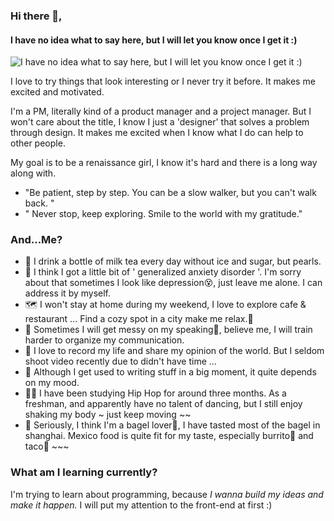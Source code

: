 ### Hi there 👋,  
#### I have no idea what to say here, but I will let you know once I get it :)
![I have no idea what to say here, but I will let you know once I get it :)](https://user-images.githubusercontent.com/39761827/90970788-a1497b00-e53b-11ea-9b36-8c5e8984a7f4.png)

I love to try things that look interesting or I never try it before. It makes me excited and motivated. 

I'm a PM, literally kind of a product manager and a project manager. But I won't care about the title, I know I just a  'designer' that solves a problem through design. It makes me excited when I know what I do can help to other people.

My goal is to be a renaissance girl, I know it's hard and there is a long way along with. 
- "Be patient, step by step. You can be a slow walker, but you can't walk back. "
- " Never stop, keep exploring. Smile to the world with my gratitude."

### And...Me?
- 🥛 I drink a bottle of milk tea every day without ice and sugar, but pearls.
- 🤯 I think I got a little bit of ' generalized anxiety disorder '. I'm sorry about that sometimes I look like depression😵, just leave me alone. I can address it by myself.
- 🗺 I won't stay at home during my weekend, I love to explore cafe & restaurant ...  Find a cozy spot in a city make me relax.🤟
- 🤡 Sometimes I will get messy on my speaking🙇‍, believe me, I will train harder to organize my communication. 
- 📸 I love to record my life and share my opinion of the world. But I seldom shoot video recently due to didn't have time ...
- 📝 Although I get used to writing stuff in a big moment, it quite depends on my mood. 
- 💃🏾 I have been studying Hip Hop for around three months. As a freshman, and apparently have no talent of dancing, but I still enjoy shaking my body ~ just keep moving ~~
- 🥯 Seriously, I think I'm a bagel lover🥯, I have tasted most of the bagel in shanghai. Mexico food is quite fit for my taste, especially burrito🌯 and taco🌮 ~~~ 

### What am I learning currently?
I'm trying to learn about programming, because *I wanna build my ideas and make it happen.*
I  will put my attention to the front-end at first :)

